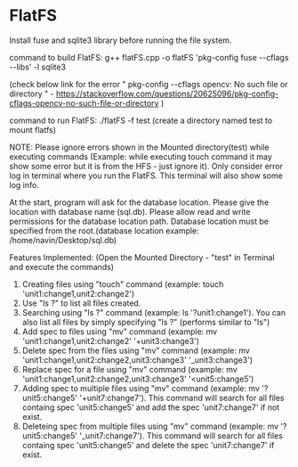 # FlatFS

Install fuse and sqlite3 library before running the file system.

command to build FlatFS: g++ flatFS.cpp  -o flatFS 'pkg-config fuse --cflags --libs' -l sqlite3 

(check below link for the error " pkg-config --cflags opencv: No such file or directory " - https://stackoverflow.com/questions/20625096/pkg-config-cflags-opencv-no-such-file-or-directory )

command to run FlatFS: ./flatFS -f test (create a directory named test to mount flatfs)

NOTE: Please ignore errors shown in the Mounted directory(test) while executing commands (Example: while executing touch command it may show some error but it is from the HFS - just ignore it). Only consider error log in terminal where you run the FlatFS. This terminal will also show some log info. 

At the start, program will ask for the database location. Please give the location with database name (sql.db). Please allow read and write permissions for the database location path. Database location must be specified from the root.(database location example: /home/navin/Desktop/sql.db)

Features Implemented: (Open the Mounted Directory - "test" in Terminal and execute the commands)

1. Creating files using "touch" command (example: touch 'unit1:change1,unit2:change2')
2. Use "ls ?" to list all files created.
3. Searching using "ls ?" command (example: ls '?unit1:change1'). You can also list all files by simply specifying "ls ?" (performs similar to "ls")
4. Add spec to files using "mv" command (example: mv 'unit1:change1,unit2:change2' '+unit3:change3')
5. Delete spec from the files using "mv" command (example: mv 'unit1:change1,unit2:change2,unit3:change3' '_unit3:change3')
6. Replace spec for a file using "mv" command (example: mv 'unit1:change1,unit2:change2,unit3:change3' '<unit5:change5')
7. Adding spec to multiple files using "mv" command (example: mv '?unit5:change5' '+unit7:change7'). This command will search for all files containg spec 'unit5:change5' and add the spec 'unit7:change7' if not exist.
8. Deleteing spec from multiple files using "mv" command (example: mv '?unit5:change5' '_unit7:change7'). This command will search for all files containg spec 'unit5:change5' and delete the spec 'unit7:change7' if exist.
